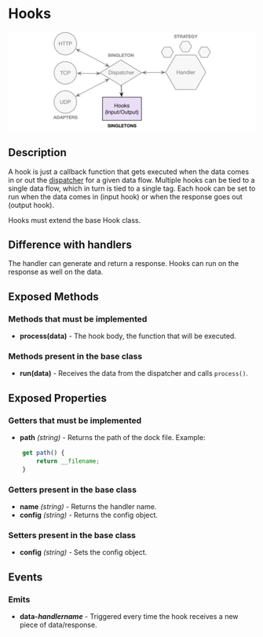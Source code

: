 # Hooks

![Hooks](https://raw.githubusercontent.com/gcba-iris/iris-tech-docs/master/images/architecture/hooks.png)


## Description

A hook is just a callback function that gets executed when the data comes in or out the [dispatcher](dispatcher.md) for a given data flow. Multiple hooks can be tied to a single data flow, which in turn is tied to a single tag. Each hook can be set to run when the data comes in (input hook) or when the response goes out (output hook).

Hooks must extend the base Hook class.


## Difference with handlers

The handler can generate and return a response. Hooks can run on the response as well on the data.


## Exposed Methods

### Methods that must be implemented

- **process(data)** - The hook body, the function that will be executed.

### Methods present in the base class

- **run(data)** - Receives the data from the dispatcher and calls `process()`.


## Exposed Properties

### Getters that must be implemented

- **path** *(string)* - Returns the path of the dock file.
Example:
```javascript
    get path() {
        return __filename;
    }
```

### Getters present in the base class

- **name** *(string)* - Returns the handler name.
- **config** *(string)* - Returns the config object.

### Setters present in the base class

- **config** *(string)* - Sets the config object.


## Events

### Emits

- **data-*handlername*** - Triggered every time the hook receives a new piece of data/response.